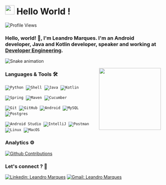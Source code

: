 <h1><img src="https://emojis.slackmojis.com/emojis/images/1531849430/4246/blob-sunglasses.gif?1531849430" width="30"/> Hello World ! </h1>

![Profile Views](http://estruyf-github.azurewebsites.net/api/VisitorHit?user=ledroid&repo=ledroid&countColorcountColor) 

### Hello, world! 👋, I'm Leandro Marques. I'm an Android developer, Java and Kotlin developer, speaker and working at [Developer Engineering](https://www.linkedin.com/in/leandroid-marques/).  <br>

![Snake animation](https://github.com/devleandroid/ledroid/blob/output/github-contribution-grid-snake.gif)

<a href="#"><img align="right" src="https://media.giphy.com/media/USV0ym3bVWQJJmNu3N/giphy.gif" width="200 " height="200" /></a>

### Languages & Tools 🛠

<code>![Python](https://img.shields.io/badge/-Python-05122A?style=flat&logo=python)</code>&nbsp;
<code>![Shell](https://img.shields.io/badge/Shell-05122A?style=flat&logo=gnu-bash&logoColor=white)</code>&nbsp;
<code>![Java](https://img.shields.io/badge/-Java-05122A?style=flat&logo=Java&logoColor=white)</code>&nbsp;
<code>![Kotlin](https://img.shields.io/badge/-Kotlin-05122A?style=flat&logo=kotlin)</code>&nbsp;

<code>![Spring](https://img.shields.io/badge/-Spring-05122A?style=flat&logo=spring&logoColor=white)</code>&nbsp;
<code>![Maven](https://img.shields.io/badge/-Maven-05122A?style=flat&logo=apache-maven&logoColor=white)</code>&nbsp;
<code>![Cucumber](https://img.shields.io/badge/-Cucumber-05122A?style=flat&logo=cucumber)</code>&nbsp;

<code>![Git](https://img.shields.io/badge/-Git-05122A?style=flat&logo=git)</code>&nbsp;
<code>![GitHub](https://img.shields.io/badge/-GitHub-05122A?style=flat&logo=github)</code>&nbsp;
<code>![Android](https://img.shields.io/badge/Android-05122A?style=flat&logo=android&logoColor=white)</code>&nbsp;
<code>![MySQL](https://img.shields.io/badge/-MySQL-05122A?style=flat&logo=mysql&logoColor=white)</code>&nbsp;
<code>![Postgres](https://img.shields.io/badge/-Postgres-05122A?style=flat&logo=postgresql)</code>&nbsp;

<code>![Android Studio](https://img.shields.io/badge/-Android%20Studio-05122A?style=flat&logo=android-studio&logoColor=007ACC)</code>&nbsp;
<code>![IntelliJ](https://img.shields.io/badge/-IntelliJ-05122A?style=flat&logo=jetbrains)</code>&nbsp;
<code>![Postman](https://img.shields.io/badge/-Postman-05122A?style=flat&logo=postman)</code>&nbsp;
<code>![Linux](https://img.shields.io/badge/-Linux-05122A?style=flat&logo=linux&logoColor=white)</code>&nbsp;
<code>![MacOS](https://img.shields.io/badge/-MacOS-05122A?style=flat&logo=apple)</code>&nbsp;


<!-- ![imageName](https://external-content.duckduckgo.com/iu/?u=http%3A%2F%2F1000logos.net%2Fwp-content%2Fuploads%2F2016%2F10%2FAndroid-Logo.png&f=1&nofb=1) -->
### Analytics ⚙️

[![Github Contributions](https://github-readme-stats.vercel.app/api/?username=devleandroid&count_private=true&show_icons=true)](https://github.com/devleandroid)

<!--
**ledroid/ledroid** is a ✨ _special_ ✨ repository because its `README.md` (this file) appears on your GitHub profile.

Here are some ideas to get you started:

- 🔭 I’m currently working on ...
- 🌱 I’m currently learning ...
- 👯 I’m looking to collaborate on ...
- 🤔 I’m looking for help with ...
- 💬 Ask me about ...
- 📫 How to reach me: ...
- 😄 Pronouns: ...
- ⚡ Fun fact: ...
-->

<!-- ![](https://komarev.com/ghpvc/?username=ledroid) -->


### Let's connect ? 🤝

[![Linkedin: Leandro Marques](https://img.shields.io/badge/-Leandro_Marques-blue?style=flat-square&logo=Linkedin&logoColor=white&link=https://www.linkedin.com/in/leandroid-marques/)](https://www.linkedin.com/in/leandroid-marques/)
[![Gmail: Leandro Marques](https://img.shields.io/badge/-leandro.hdsl@gmail.com-red?style=flat-square&logo=Gmail&logoColor=white&link=https://mail.google.com/)](https://leandro.hdsl@gmail.com/)
<br>
